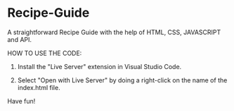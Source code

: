 # Recipe-Guide

A straightforward Recipe Guide with the help of HTML, CSS, JAVASCRIPT and API.

HOW TO USE THE CODE:

1. Install the "Live Server" extension in Visual Studio Code.

2. Select "Open with Live Server" by doing a right-click on the name of the index.html file.

Have fun!
